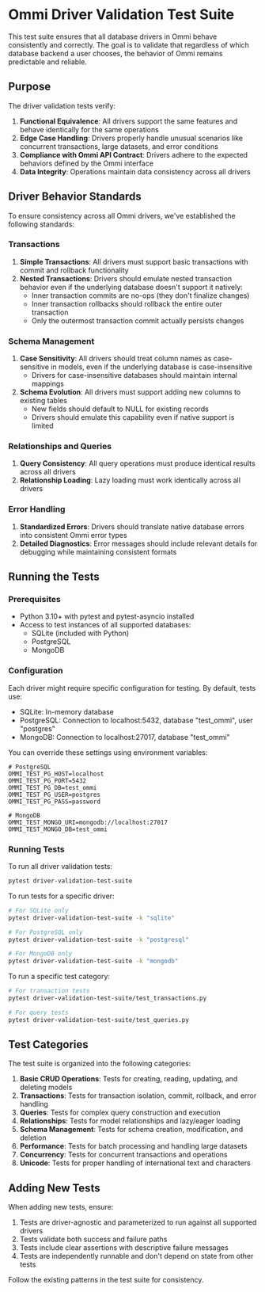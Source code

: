 # Ommi Driver Validation Test Suite

This test suite ensures that all database drivers in Ommi behave consistently and correctly. The goal is to validate that regardless of which database backend a user chooses, the behavior of Ommi remains predictable and reliable.

## Purpose

The driver validation tests verify:

1. **Functional Equivalence**: All drivers support the same features and behave identically for the same operations
2. **Edge Case Handling**: Drivers properly handle unusual scenarios like concurrent transactions, large datasets, and error conditions
3. **Compliance with Ommi API Contract**: Drivers adhere to the expected behaviors defined by the Ommi interface
4. **Data Integrity**: Operations maintain data consistency across all drivers

## Driver Behavior Standards

To ensure consistency across all Ommi drivers, we've established the following standards:

### Transactions
1. **Simple Transactions**: All drivers must support basic transactions with commit and rollback functionality
2. **Nested Transactions**: Drivers should emulate nested transaction behavior even if the underlying database doesn't support it natively:
   - Inner transaction commits are no-ops (they don't finalize changes)
   - Inner transaction rollbacks should rollback the entire outer transaction
   - Only the outermost transaction commit actually persists changes

### Schema Management
1. **Case Sensitivity**: All drivers should treat column names as case-sensitive in models, even if the underlying database is case-insensitive
   - Drivers for case-insensitive databases should maintain internal mappings
2. **Schema Evolution**: All drivers must support adding new columns to existing tables
   - New fields should default to NULL for existing records
   - Drivers should emulate this capability even if native support is limited

### Relationships and Queries
1. **Query Consistency**: All query operations must produce identical results across all drivers
2. **Relationship Loading**: Lazy loading must work identically across all drivers

### Error Handling
1. **Standardized Errors**: Drivers should translate native database errors into consistent Ommi error types
2. **Detailed Diagnostics**: Error messages should include relevant details for debugging while maintaining consistent formats

## Running the Tests

### Prerequisites

- Python 3.10+ with pytest and pytest-asyncio installed
- Access to test instances of all supported databases:
  - SQLite (included with Python)
  - PostgreSQL 
  - MongoDB

### Configuration

Each driver might require specific configuration for testing. By default, tests use:

- SQLite: In-memory database
- PostgreSQL: Connection to localhost:5432, database "test_ommi", user "postgres"
- MongoDB: Connection to localhost:27017, database "test_ommi"

You can override these settings using environment variables:

```
# PostgreSQL
OMMI_TEST_PG_HOST=localhost
OMMI_TEST_PG_PORT=5432
OMMI_TEST_PG_DB=test_ommi
OMMI_TEST_PG_USER=postgres
OMMI_TEST_PG_PASS=password

# MongoDB
OMMI_TEST_MONGO_URI=mongodb://localhost:27017
OMMI_TEST_MONGO_DB=test_ommi
```

### Running Tests

To run all driver validation tests:

```bash
pytest driver-validation-test-suite
```

To run tests for a specific driver:

```bash
# For SQLite only
pytest driver-validation-test-suite -k "sqlite"

# For PostgreSQL only
pytest driver-validation-test-suite -k "postgresql"

# For MongoDB only
pytest driver-validation-test-suite -k "mongodb"
```

To run a specific test category:

```bash
# For transaction tests
pytest driver-validation-test-suite/test_transactions.py

# For query tests
pytest driver-validation-test-suite/test_queries.py
```

## Test Categories

The test suite is organized into the following categories:

1. **Basic CRUD Operations**: Tests for creating, reading, updating, and deleting models
2. **Transactions**: Tests for transaction isolation, commit, rollback, and error handling
3. **Queries**: Tests for complex query construction and execution
4. **Relationships**: Tests for model relationships and lazy/eager loading
5. **Schema Management**: Tests for schema creation, modification, and deletion
6. **Performance**: Tests for batch processing and handling large datasets
7. **Concurrency**: Tests for concurrent transactions and operations
8. **Unicode**: Tests for proper handling of international text and characters

## Adding New Tests

When adding new tests, ensure:

1. Tests are driver-agnostic and parameterized to run against all supported drivers
2. Tests validate both success and failure paths
3. Tests include clear assertions with descriptive failure messages
4. Tests are independently runnable and don't depend on state from other tests

Follow the existing patterns in the test suite for consistency. 